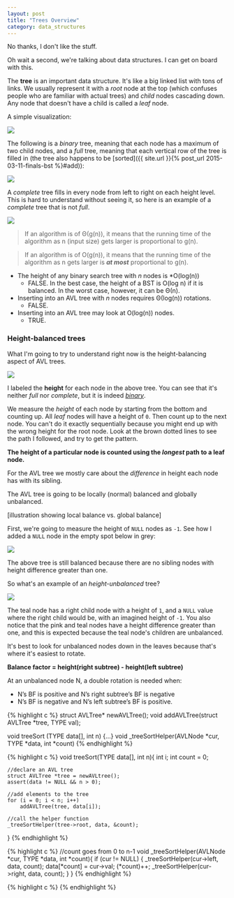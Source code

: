 ```yaml
---
layout: post
title: "Trees Overview"
category: data_structures
---
```


No thanks, I don't like the stuff.

Oh wait a second, we're talking about data structures. I can get on board with this.

The **tree** is an important data structure. It's like a big linked list with tons of links. We usually represent it with a *root* node at the top (which confuses people who are familiar with actual trees) and *child* nodes cascading down. Any node that doesn't have a child is called a *leaf* node. 

A simple visualization:

<img class="wide" src="{{ site.url }}/assets/comp/simple-tree.png"/>

The following is a *binary* tree, meaning that each node has a maximum of two child nodes, and a *full* tree, meaning that each vertical row of the tree is filled in (the tree also happens to be [sorted]({{ site.url }}{% post_url 2015-03-11-finals-bst %}#add)):

<img class="wide" src="{{ site.url }}/assets/comp/bst.png"/>

A *complete* tree fills in every node from left to right on each height level. This is hard to understand without seeing it, so here is an example of a *complete* tree that is not *full*.

<img class="wide" src="{{ site.url }}/assets/comp/complete-tree.png"/>

>If an algorithm is of Θ(g(n)), it means that the running time of the algorithm as n (input size) gets larger is proportional to g(n).

>If an algorithm is of O(g(n)), it means that the running time of the algorithm as n gets larger is ***at most*** proportional to g(n).

- The height of any binary search tree with *n* nodes is *O(log(n))
	- FALSE. In the best case, the height of a BST is O(log n) if it is balanced. In the worst case, however, it can be Θ(n).
- Inserting into an AVL tree with *n* nodes requires Θ(log(n)) rotations.
	- FALSE.
- Inserting into an AVL tree may look at O(log(n)) nodes.
	- TRUE.





<h3 class="anchor" id="height-balanced">Height-balanced trees</h3>

What I'm going to try to understand right now is the height-balancing aspect of AVL trees.

<img class="wide" src="{{ site.url }}/assets/comp/tree-height.png"/>

I labeled the **height** for each node in the above tree. You can see that it's neither *full* nor *complete*, but it is indeed <a href="#" class="tooltip-bottom" data-tooltip="Each node has two children.">*binary*</a>.

We measure the *height* of each node by starting from the bottom and counting up. All *leaf* nodes will have a height of `0`. Then count up to the next node. You can't do it exactly sequentially because you might end up with the wrong height for the root node. Look at the brown dotted lines to see the path I followed, and try to get the pattern.

**The height of a particular node is counted using the *longest* path to a leaf node.**

For the AVL tree we mostly care about the *difference* in height each node has with its sibling.

The AVL tree is going to be locally (normal) balanced and globally unbalanced.

[illustration showing local balance vs. global balance]

First, we're going to measure the height of `NULL` nodes as `-1`. See how I added a `NULL` node in the empty spot below in grey:

<img class="wide" src="{{ site.url }}/assets/comp/tree-null-height.png"/>

The above tree is still balanced because there are no sibling nodes with height difference greater than one.

So what's an example of an *height-unbalanced* tree? 

<img class="wide" src="{{ site.url }}/assets/comp/tree-unbalanced-height.png"/>

The teal node has a right child node with a height of `1`, and a `NULL` value where the right child would be, with an imagined height of `-1`. You also notice that the pink and teal nodes have a height difference greater than one, and this is expected because the teal node's children are unbalanced.

It's best to look for unbalanced nodes down in the leaves because that's where it's easiest to rotate.

**Balance factor = height(right subtree) - height(left subtree)**

At an unbalanced node N, a double rotation is needed when:

- N’s BF is positive and N’s right subtree’s BF is negative
- N’s BF is negative and N’s left subtree’s BF is positive.

{% highlight c %}
struct AVLTree*  newAVLTree();
void addAVLTree(struct AVLTree *tree, TYPE val);

void treeSort (TYPE data[], int n) {…}
void _treeSortHelper(AVLNode *cur, TYPE *data, int *count)
{% endhighlight %}

{% highlight c %}
void treeSort(TYPE data[], int n){
    int i; int count = 0;

	//declare an AVL tree
    struct AVLTree *tree = newAVLtree();
    assert(data != NULL && n > 0);

	//add elements to the tree
    for (i = 0; i < n; i++)
        addAVLTree(tree, data[i]);

	//call the helper function
    _treeSortHelper(tree->root, data, &count);
}
{% endhighlight %}

{% highlight c %}
//count goes from 0 to n-1
void _treeSortHelper(AVLNode *cur, TYPE *data, int *count){
     if (cur != NULL) {
        _treeSortHelper(cur->left, data, count);
        data[*count] = cur->val;
        (*count)++;
        _treeSortHelper(cur->right, data, count);
    }
}
{% endhighlight %}

{% highlight c %}
{% endhighlight %}